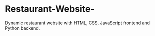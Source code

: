 # Restaurant-Website-
Dynamic restaurant website with HTML, CSS, JavaScript frontend and Python backend.
